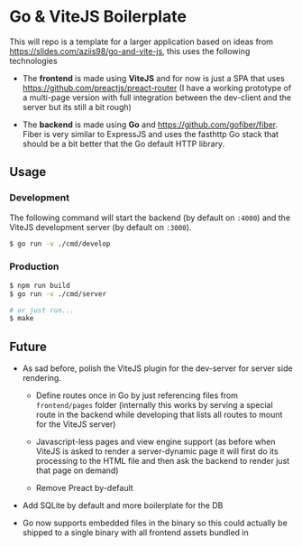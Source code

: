 # Go & ViteJS Boilerplate

This will repo is a template for a larger application based on ideas from <https://slides.com/aziis98/go-and-vite-js>, this uses the following technologies

- The **frontend** is made using **ViteJS** and for now is just a SPA that uses <https://github.com/preactjs/preact-router> (I have a working prototype of a multi-page version with full integration between the dev-client and the server but its still a bit rough)

- The **backend** is made using **Go** and <https://github.com/gofiber/fiber>. Fiber is very similar to ExpressJS and uses the fasthttp Go stack that should be a bit better that the Go default HTTP library.

## Usage

### Development

The following command will start the backend (by default on `:4000`) and the ViteJS development server (by default on `:3000`).

```bash shell
$ go run -v ./cmd/develop
```

### Production

```bash shell
$ npm run build
$ go run -v ./cmd/server

# or just run...
$ make
```

## Future

- As sad before, polish the ViteJS plugin for the dev-server for server side rendering.

    - Define routes once in Go by just referencing files from `frontend/pages` folder (internally this works by serving a special route in the backend while developing that lists all routes to mount for the ViteJS server)
    
    - Javascript-less pages and view engine support (as before when ViteJS is asked to render a server-dynamic page it will first do its processing to the HTML file and then ask the backend to render just that page on demand)

    - Remove Preact by-default

- Add SQLite by default and more boilerplate for the DB

- Go now supports embedded files in the binary so this could actually be shipped to a single binary with all frontend assets bundled in



